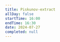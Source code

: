 ```yaml
---
title: Piskunov-extract
allDay: false
startTime: 16:00
endTime: 16:30
date: 2024-07-27
completed: null
---
```


